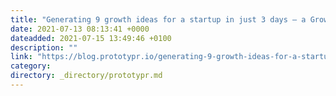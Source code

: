 ```yaml
---
title: "Generating 9 growth ideas for a startup in just 3 days — a Growth Sprint case study"
date: 2021-07-13 08:13:41 +0000
dateadded: 2021-07-15 13:49:46 +0100
description: ""
link: "https://blog.prototypr.io/generating-9-growth-ideas-for-a-startup-in-just-3-days-a-growth-sprint-case-study-64e2c4b311aa?source=rss----eb297ea1161a---4"
category:
directory: _directory/prototypr.md
---
```

